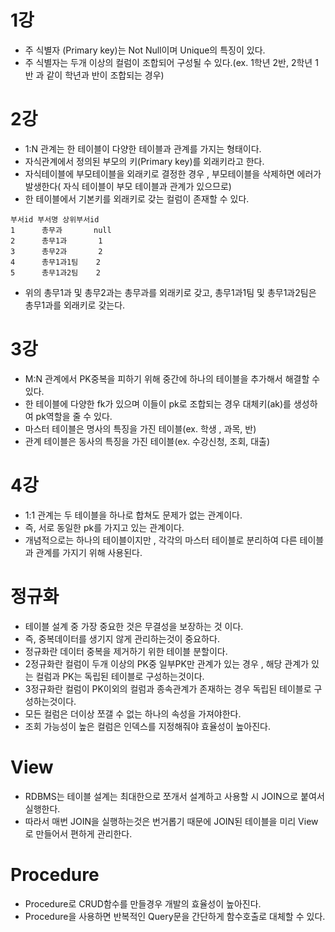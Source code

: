 # **1강**

- 주 식별자 (Primary key)는 Not Null이며 Unique의 특징이 있다.
- 주 식별자는 두개 이상의 컬럼이 조합되어 구성될 수 있다.(ex. 1학년 2반, 2학년 1반 과 같이 학년과 반이 조합되는 경우)

# **2강**

- 1:N 관계는 한 테이블이 다양한 테이블과 관계를 가지는 형태이다.
- 자식관계에서 정의된 부모의 키(Primary key)를 외래키라고 한다.
- 자식테이블에 부모테이블을 외래키로 결정한 경우 , 부모테이블을 삭제하면 에러가 발생한다( 자식 테이블이 부모 테이블과 관계가 있으므로)
- 한 테이블에서 기본키를 외래키로 갖는 컬럼이 존재할 수 있다.

```
부서id 부서명 상위부서id
1      총무과       null
2      총무1과       1
3      총무2과       2
4      총무1과1팀    2
5      총무1과2팀    2
```

- 위의 총무1과 및 총무2과는 총무과를 외래키로 갖고, 총무1과1팀 및 총무1과2팀은 총무1과를 외래키로 갖는다.

# **3강**

- M:N 관계에서 PK중복을 피하기 위해 중간에 하나의 테이블을 추가해서 해결할 수 있다.
- 한 테이블에 다양한 fk가 있으며 이들이 pk로 조합되는 경우 대체키(ak)를 생성하여 pk역할을 줄 수 있다.
- 마스터 테이블은 명사의 특징을 가진 테이블(ex. 학생 , 과목, 반)
- 관계 테이블은 동사의 특징을 가진 테이블(ex. 수강신청, 조회, 대출)

# **4강**

- 1:1 관계는 두 테이블을 하나로 합쳐도 문제가 없는 관계이다.
- 즉, 서로 동일한 pk를 가지고 있는 관계이다.
- 개념적으로는 하나의 테이블이지만 , 각각의 마스터 테이블로 분리하여 다른 테이블과 관계를 가지기 위해 사용된다.

# **정규화**

- 테이블 설계 중 가장 중요한 것은 무결성을 보장하는 것 이다.
- 즉, 중복데이터를 생기지 않게 관리하는것이 중요하다.
- 정규화란 데이터 중복을 제거하기 위한 테이블 분할이다.
- 2정규화란 컬럼이 두개 이상의 PK중 일부PK만 관계가 있는 경우 , 해당 관계가 있는 컬럼과 PK는 독립된 테이블로 구성하는것이다.
- 3정규화란 컬럼이 PK이외의 컬럼과 종속관계가 존재하는 경우 독립된 테이블로 구성하는것이다.
- 모든 컬럼은 더이상 쪼갤 수 없는 하나의 속성을 가져야한다.
- 조회 가능성이 높은 컬럼은 인덱스를 지정해줘야 효율성이 높아진다.

# **View**

- RDBMS는 테이블 설계는 최대한으로 쪼개서 설계하고 사용할 시 JOIN으로 붙여서 실행한다.
- 따라서 매번 JOIN을 실행하는것은 번거롭기 때문에 JOIN된 테이블을 미리 View로 만들어서 편하게 관리한다.

# **Procedure**

- Procedure로 CRUD함수를 만들경우 개발의 효율성이 높아진다.
- Procedure을 사용하면 반복적인 Query문을 간단하게 함수호출로 대체할 수 있다.

